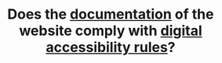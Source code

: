 ---
title: Does the [documentation](#documentation) of the website comply with [digital accessibility rules](#digital-accessibility-rules)?
---